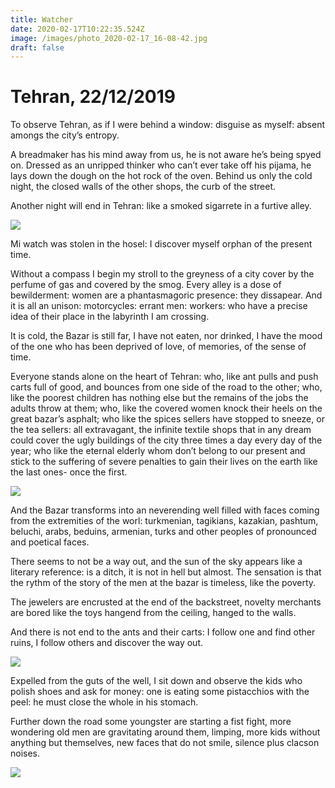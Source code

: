 ```yaml
---
title: Watcher
date: 2020-02-17T10:22:35.524Z
image: /images/photo_2020-02-17_16-08-42.jpg
draft: false
---
```

# Tehran, 22/12/2019

To observe Tehran, as if I were behind a window: disguise as myself: absent amongs the city’s entropy.

A breadmaker has  his mind away from us, he is not aware he’s being spyed on.                                       Dressed as an unripped thinker who can’t ever take off his pijama, he lays down the dough on the hot rock of the oven.                                                                                                                                                               Behind us only the cold night, the closed walls of the other shops, the curb of the street.

Another night will end in Tehran: like a smoked sigarrete in a furtive alley.

![](/images/photo_2020-02-17_16-15-49.jpg)

<!-- excerpt -->

Mi watch was stolen in the hosel: I discover myself orphan of the present time.      

Without a compass I begin my stroll to the greyness of a city cover by the perfume of gas and covered by the smog.                                                                                                                 Every alley is a dose of bewilderment: women are a phantasmagoric presence: they dissapear. And it is all an unison: motorcycles: errant men: workers: who have a precise idea of their place in the labyrinth I am crossing.

It is cold, the Bazar is still far, I have not eaten, nor drinked, I have the mood of the one who has been deprived of love, of memories, of the sense of time.

Everyone stands alone on the heart of Tehran: who, like ant pulls and push carts full of good, and bounces from one side of the road to the other; who, like the poorest children has nothing else but the remains of the jobs the adults throw at them; who, like the covered women knock their heels on the great bazar’s asphalt; who like the spices sellers have stopped to sneeze, or the tea sellers: all extravagant, the infinite textile shops that in any dream could cover the ugly buildings of the city three times a day every day of the year; who like the eternal elderly whom don’t belong to our present and stick to the suffering of severe penalties to gain their lives on the earth like the last ones- once the first.

![](/images/photo_2020-02-17_16-11-12.jpg)

And the Bazar transforms into an neverending well filled with faces coming from the extremities of the worl: turkmenian, tagikians, kazakian, pashtum, beluchi, arabs, beduins, armenian, turks and other peoples of pronounced and poetical faces.

There seems to not be a way out, and the sun of the sky appears like a literary reference: is a ditch, it is not in hell but almost.                                                                                                     The sensation is that the rythm of the story of the men at the bazar is timeless, like the poverty.

The jewelers are encrusted at the end of the backstreet, novelty merchants are bored like the toys hangend from the ceiling, hanged to the walls.

And there is not end to the ants and their carts: I follow one and find other ruins, I follow others and discover the way out.

![](/images/photo_2020-02-17_16-12-01.jpg)

Expelled from the guts of the well, I sit down and observe the kids who polish shoes and ask for money: one is eating some pistacchios with the peel: he must close the whole in his stomach.

Further down the road some youngster are starting a fist fight, more wondering old men are gravitating around them, limping, more kids without anything but themselves, new faces that do not smile, silence plus clacson noises.

![](/images/photo_2020-02-17_16-12-53.jpg)
